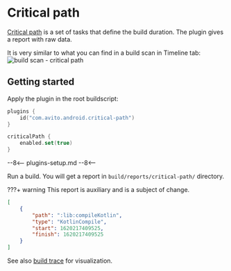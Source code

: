 # Critical path

[Critical path](https://en.wikipedia.org/wiki/Critical_path_method) is a set of tasks that define the build duration.
The plugin gives a report with raw data.

It is very similar to what you can find in a build scan in Timeline tab:
![build scan - critical path](https://user-images.githubusercontent.com/1104540/120473066-4b99dd00-c3af-11eb-97e0-fe9641995325.png)

## Getting started

Apply the plugin in the root buildscript:

```kotlin
plugins {
    id("com.avito.android.critical-path")
}

criticalPath {
    enabled.set(true)
}
```

--8<--
plugins-setup.md
--8<--

Run a build. You will get a report in `build/reports/critical-path/` directory.

???+ warning
    This report is auxiliary and is a subject of change.

```json
[
    {
        "path": ":lib:compileKotlin",
        "type": "KotlinCompile",
        "start": 1620217409525,
        "finish": 1620217409525
    }
]
```

See also [build trace](../BuildTrace.md) for visualization.
